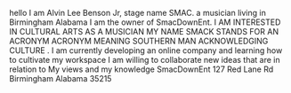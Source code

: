 hello I am Alvin Lee Benson Jr, stage name SMAC. a musician living in Birmingham Alabama I am the owner of SmacDownEnt.
I AM INTERESTED IN CULTURAL ARTS AS A MUSICIAN MY NAME SMACK STANDS FOR AN ACRONYM ACRONYM MEANING SOUTHERN MAN ACKNOWLEDGING CULTURE .
I am currently developing an online company and learning how to cultivate my workspace
I am willing to collaborate new ideas that are in relation to My views and my knowledge
SmacDownEnt 127 Red Lane Rd Birmingham Alabama 35215

<!---
SmacDownEnt30/SmacDownEnt30 is a ✨ special ✨ repository because its `README.md` (this file) appears on your GitHub profile.
You can click the Preview link to take a look at your changes.
--->
